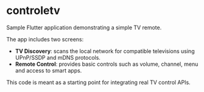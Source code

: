 # controletv

Sample Flutter application demonstrating a simple TV remote.

The app includes two screens:

- **TV Discovery**: scans the local network for compatible televisions using
  UPnP/SSDP and mDNS protocols.
- **Remote Control**: provides basic controls such as volume, channel, menu and
  access to smart apps.

This code is meant as a starting point for integrating real TV control APIs.
